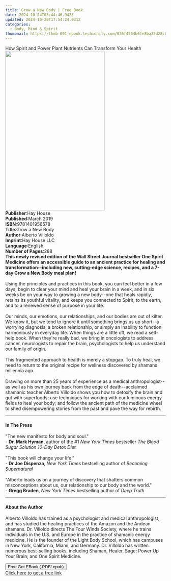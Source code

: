 ```yaml
---
title: Grow a New Body | Free Book
date: 2024-10-24T05:44:46.942Z
updated: 2024-10-26T17:54:24.031Z
categories:
  - Body, Mind & Spirit
thumbnail: https://thmb-001-ebook.techidaily.com/026f4564b6fe8ba35d28c0a8d4524b7c8adcf519192aa0123238c73b6216180c.jpg
---
```

<main id="book-container">
  <div class="flex flex-col">
    <div class="book-brief flex-1 py-6 px-4 sm:p-6 md:py-10 md:px-8">
      <!-- brief-->
      <div class="book-brief-main">
        How Spirit and Power Plant Nutrients Can Transform Your Health
      </div>
    </div>
    <div
      class="book-meta-info flex-1 grid gap-4 col-start-1 col-end-3 row-start-1 sm:mb-6 sm:grid-cols-4 lg:gap-6 lg:col-start-2 lg:row-end-6 lg:row-span-6 lg:mb-0"
    >
      <div
        class="book-meta-info-left place-content-center mt-4 p-4 text-sm leading-6 col-start-2 col-span-2 dark:text-slate-400"
      >
        <img
          class="w-full h-500 object-cover rounded-lg sm:h-255 sm:col-span-2 lg:col-span-full"
          src="https://img-001-ebook.techidaily.com/d7d5065de1846adf5a6139abac9fda5e5b585e9e3d6eba833e4f18d660470921.jpg"
          alt=""
          width="312"
          height="500"
        />
      </div>
      <div
        class="book-meta-info-right mt-2 col-start-1 row-start-2 col-span-3 self-center"
      >
        <!-- meta data  -->
        <div class="flex flex-col px-4 md:px-8">
          <div class="flex-1">
            <strong>Publisher</strong>:<span class="px-2">Hay House</span>
          </div>
          <div class="flex-1">
            <strong>Published</strong>:<span class="px-2">March 2019</span>
          </div>
          <div class="flex-1">
            <strong>ISBN</strong>:<span class="px-2">9781401956578</span>
          </div>
          <div class="flex-1">
            <strong>Title</strong>:<span class="px-2">Grow a New Body</span>
          </div>
          <div class="flex-1">
            <strong>Author</strong>:<span class="px-2">Alberto Villoldo</span>
          </div>
          <div class="flex-1">
            <strong>Imprint</strong>:<span class="px-2">Hay House LLC</span>
          </div>
          <div class="flex-1">
            <strong>Language</strong>:<span class="px-2">English</span>
          </div>
          <div class="flex-1">
            <strong>Number of Pages</strong>:<span class="px-2">288</span>
          </div>
        </div>
      </div>
    </div>
    <div class="book-description flex-1 py-6 px-4 sm:p-6 md:py-10 md:px-8">
      <div class="book-description-main">
        <div accordion-content="" id="description">
          <b
            >This newly revised edition of the Wall Street Journal bestseller
            One Spirit Medicine offers an accessible guide to an ancient
            practice for healing and transformation--including new, cutting-edge
            science, recipes, and a 7-day Grow a New Body meal plan!</b
          ><br /><br />Using the principles and practices in this book, you can
          feel better in a few days, begin to clear your mind and heal your
          brain in a week, and in six weeks be on your way to growing a new
          body--one that heals rapidly, retains its youthful vitality, and keeps
          you connected to Spirit, to the earth, and to a renewed sense of
          purpose in your life.<br /><br />Our minds, our emotions, our
          relationships, and our bodies are out of kilter. We know it, but we
          tend to ignore it until something brings us up short--a worrying
          diagnosis, a broken relationship, or simply an inability to function
          harmoniously in everyday life. When things are a little off, we read a
          self-help book. When they're really bad, we bring in oncologists to
          address cancer, neurologists to repair the brain, psychologists to
          help us understand our family of origin.<br /><br />This fragmented
          approach to health is merely a stopgap. To truly heal, we need to
          return to the original recipe for wellness discovered by shamans
          millennia ago.<br /><br />Drawing on more than 25 years of experience
          as a medical anthropologist--as well as his own journey back from the
          edge of death--acclaimed shamanic teacher Alberto Villoldo shows you
          how to detoxify the brain and gut with superfoods; use techniques for
          working with our luminous energy fields to heal your body; and follow
          the ancient path of the medicine wheel to shed disempowering stories
          from the past and pave the way for rebirth.
        </div>
        <div class="accordion-fader"></div>
      </div>
    </div>
    <div class="book-excerpts flex-1 py-6 px-4 sm:p-6 md:py-10 md:px-8">
      <!-- excerpts-->
      <div class="book-excerpts-main">
        <hr />
        <h4 class="placeholder placeholder-heading">
          <span>In The Press</span>
        </h4>
        <p>
          "The new manifesto for body and soul."&nbsp;<br />-&nbsp;<b
            >Dr. Mark Hyman</b
          >, author of the #1&nbsp;<i>New York Times&nbsp;</i>bestseller&nbsp;<i
            >The Blood Sugar Solution 10-Day Detox Diet<br /><br /></i
          >"This book will change your life."<br />-&nbsp;<b>Dr Joe Dispenza</b
          >,&nbsp;<i>New York Times&nbsp;</i>bestselling author of&nbsp;<i
            >Becoming Supernatural<br /><br /></i
          >"Alberto leads us on a journey of discovery that shatters common
          misconceptions about us, our relationship to our body and the
          world."&nbsp;<br />-&nbsp;<b>Gregg Braden</b>,&nbsp;<i
            >New York Times&nbsp;</i
          >bestselling author of&nbsp;<i>Deep Truth</i>
        </p>
      </div>
    </div>
    <div class="book-about-author flex-1 py-6 px-4 sm:p-6 md:py-10 md:px-8">
      <!-- about author-->
      <div class="book-main-author-main">
        <hr />
        <h4 class="placeholder placeholder-heading">
          <span>About the Author</span>
        </h4>
        <p>
          Alberto Villoldo has trained as a psychologist and medical
          anthropologist, and has studied the healing practices of the Amazon
          and the Andean shamans. Dr. Villoldo directs The Four Winds Society,
          where he trains individuals in the U.S. and Europe in the practice of
          shamanic energy medicine. He is the founder of the Light Body School,
          which has campuses in New York, California, Miami, and Germany. Dr.
          Villoldo has written numerous best-selling books, including Shaman,
          Healer, Sage; Power Up Your Brain; and One Spirit Medicine.
        </p>
      </div>
    </div>
    <div class="book-free-get flex-1 py-6 px-4 sm:p-6 md:py-10 md:px-8">
      <button
        id="btn-free-get"
        class="bg-blue-500 hover:bg-blue-700 text-white font-bold py-2 px-4 rounded"
      >
        Free Get EBook (.PDF/.epub)
      </button>
      <div id="countdown-display" class="px-2 text-lg mt-2"></div>
      <a
        id="free-link"
        class="hidden bg-blue-500 hover:bg-blue-700 text-white font-bold py-2 px-4 rounded"
        href="https://www.ebooks.com/en-us/book/96291666/grow-a-new-body/alberto-villoldo/"
        target="_blank"
        >Click here to get a free link</a
      >
    </div>
    <script>
      let countdownTime = 0;
      let countdownInterval = null;
      document
        .getElementById('btn-free-get')
        .addEventListener('click', startCountdown);
      function startCountdown() {
        countdownTime = new Date().getTime() + 60000 * 3;
        countdownInterval = setInterval(updateCountdown, 1000);
        document.getElementById('btn-free-get').disabled = true;
        document
          .getElementById('btn-free-get')
          .classList.add('bg-gray-500', 'cursor-not-allowed');
      }
      function updateCountdown() {
        let currentTime = new Date().getTime();
        let timeLeft = countdownTime - currentTime;
        let secondsLeft = Math.floor(timeLeft / 1000);
        document.getElementById('countdown-display').innerHTML =
          `Remaining time: ${secondsLeft} seconds.`;
        if (secondsLeft <= 0) {
          clearInterval(countdownInterval);
          document.getElementById('btn-free-get').classList.add('hidden');
          document.getElementById('free-link').classList.remove('hidden');
          document.getElementById('countdown-display').innerHTML = '';
        }
      }
    </script>
  </div>
</main>

<ins class="adsbygoogle"
      style="display:block"
      data-ad-client="ca-pub-7571918770474297"
      data-ad-slot="8358498916"
      data-ad-format="auto"
      data-full-width-responsive="true"></ins>
    